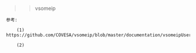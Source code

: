 >> vsomeip

    参考:
        
        (1) https://github.com/COVESA/vsomeip/blob/master/documentation/vsomeipUserGuide
        
        (2) 



